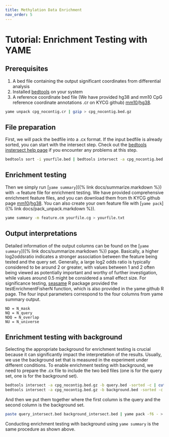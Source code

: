 ```yaml
---
title: Methylation Data Enrichment
nav_order: 5
---
```


# Tutorial: Enrichment Testing with YAME

## Prerequisites

1. A bed file containing the output significant coordinates from differential analysis
2. Installed [bedtools](https://bedtools.readthedocs.io/en/latest/content/installation.html) on your system
3. A reference coordinate bed file (We have provided hg38 and mm10 CpG reference coordinate annotations .cr on KYCG github) [mm10](https://github.com/zhou-lab/KYCGKB_mm10)/[hg38](https://github.com/zhou-lab/KYCGKB_hg38). 

```bash
yame unpack cpg_nocontig.cr | gzip > cpg_nocontig.bed.gz
```

## File preparation

First, we will pack the bedfile into a .cx format. If the input bedfile is already sorted, you can start with the intersect step. Check out the [bedtools instersect help page](https://bedtools.readthedocs.io/en/latest/content/tools/intersect.html) if you encounter any problems at this step.

```bash
bedtools sort -i yourfile.bed | bedtools intersect -a cpg_nocontig.bed.gz -b - -sorted -c | cut -f4 | yame pack -fb - > yourfile.cg   
```
## Enrichment testing

Then we simply run [`yame summary`]({% link docs/summarize.markdown %}) with `-m` feature file for enrichment testing. We have provided comprehensive enrichment feature files, and you can download them from th KYCG github page [mm10](https://github.com/zhou-lab/KYCGKB_mm10)/[hg38](https://github.com/zhou-lab/KYCGKB_hg38). You can also create your own feature file with [`yame pack`]({% link docs/pack_unpack.markdown %}).

```bash
yame summary -m feature.cm yourfile.cg > yourfile.txt
```

## Output interpretations

Detailed information of the output columns can be found on the [`yame summary`]({% link docs/summarize.markdown %}) page. Basically, a higher log2oddsratio indicates a stronger association between the feature being tested and the query set. Generally, a large log2 odds ratio is typically considered to be around 2 or greater, with values between 1 and 2 often being viewed as potentially important and worthy of further investigation, while values around 0.5 might be considered a small effect size. For significance testing, [seasame](https://www.bioconductor.org/packages/release/bioc/html/sesame.html) R package provided the testEnrichmentFisherN function, which is also provided in the yame github R page. The four input parameters correspond to the four columns from yame summary output.
```
ND = N_mask
NQ = N_query
NDQ = N_overlap
NU = N_universe
```

## Enrichment testing with background
Selecting the appropriate background for enrichment testing is crucial because it can significantly impact the interpretation of the results. Usually, we use the background set that is measured in the experiment under different conditions. To enable enrichment testing with background, we need to prepare the .cx file to include the two bed files (one is for the query set, one is for the background set). 

```bash
bedtools intersect -a cpg_nocontig.bed.gz -b query.bed -sorted -c | cut -f4 > query_intersect.bed
bedtools intersect -a cpg_nocontig.bed.gz -b background.bed -sorted -c | cut -f4 > background_intersect.bed
```
And then we put them together where the first column is the query and the second column is the background set. 

```bash
paste query_intersect.bed background_intersect.bed | yame pack -f6 - > query_background.cg
```

Conducting enrichment testing with background using `yame summary` is the same procedure as shown above. 